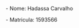 <!DOCTYPE html>
<html lang="en">
<head>
    <meta charset="UTF-8">
    <meta name="viewport" content="width=device-width, initial-scale=1.0">
</head>
<body>
<p> - Nome: Hadassa Carvalho </p>    
<p> - Matricula: 1593566 </p>    
</body>
</html>

